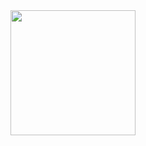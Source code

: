 <img src="https://github.com/pepm17/Movie-Score/tree/master/client/assets/Image1.JPG" width="200"/> 
